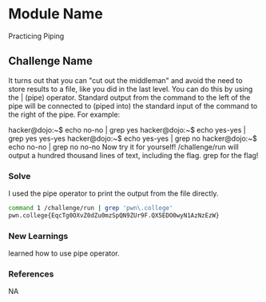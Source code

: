 # Module Name
Practicing Piping

## Challenge Name
It turns out that you can "cut out the middleman" and avoid the need to store results to a file, like you did in the last level. You can do this by using the | (pipe) operator. Standard output from the command to the left of the pipe will be connected to (piped into) the standard input of the command to the right of the pipe. For example:

hacker@dojo:~$ echo no-no | grep yes
hacker@dojo:~$ echo yes-yes | grep yes
yes-yes
hacker@dojo:~$ echo yes-yes | grep no
hacker@dojo:~$ echo no-no | grep no
no-no
Now try it for yourself! /challenge/run will output a hundred thousand lines of text, including the flag. grep for the flag!
### Solve
I used the pipe operator to print the output from the file directly.

```bash
command 1 /challenge/run | grep 'pwn\.college'
pwn.college{EqcTg0OXvZ0dZu0mzSpQN9ZUr9F.QX5EDO0wyN1AzNzEzW}
```

### New Learnings
learned how to use pipe operator.

### References 
NA
